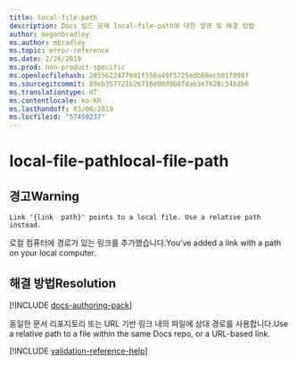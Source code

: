 ```yaml
---
title: local-file-path
description: Docs 빌드 문제 local-file-path에 대한 설명 및 해결 방법
author: meganbradley
ms.author: mbradley
ms.topic: error-reference
ms.date: 2/26/2019
ms.prod: non-product-specific
ms.openlocfilehash: 2855622477801f550a49f5725edb68ecb81f098f
ms.sourcegitcommit: 89eb357721b26710e00d9b8fdab3e7628c34bdb6
ms.translationtype: HT
ms.contentlocale: ko-KR
ms.lasthandoff: 03/06/2019
ms.locfileid: "57459237"
---
```

# <a name="local-file-path"></a><span data-ttu-id="074b0-103">local-file-path</span><span class="sxs-lookup"><span data-stu-id="074b0-103">local-file-path</span></span>

## <a name="warning"></a><span data-ttu-id="074b0-104">경고</span><span class="sxs-lookup"><span data-stu-id="074b0-104">Warning</span></span>

`Link '{link  path}' points to a local file. Use a relative path instead.`

<span data-ttu-id="074b0-105">로컬 컴퓨터에 경로가 있는 링크를 추가했습니다.</span><span class="sxs-lookup"><span data-stu-id="074b0-105">You've added a link with a path on your local computer.</span></span>

## <a name="resolution"></a><span data-ttu-id="074b0-106">해결 방법</span><span class="sxs-lookup"><span data-stu-id="074b0-106">Resolution</span></span>

[!INCLUDE [docs-authoring-pack](includes/docs-authoring-pack.md)]

<span data-ttu-id="074b0-107">동일한 문서 리포지토리 또는 URL 기반 링크 내의 파일에 상대 경로를 사용합니다.</span><span class="sxs-lookup"><span data-stu-id="074b0-107">Use a relative path to a file within the same Docs repo, or a URL-based link.</span></span>

<!--make sure to add this file to your includes folder and verify the path-->
[!INCLUDE [validation-reference-help](includes/validation-reference-help.md)]
